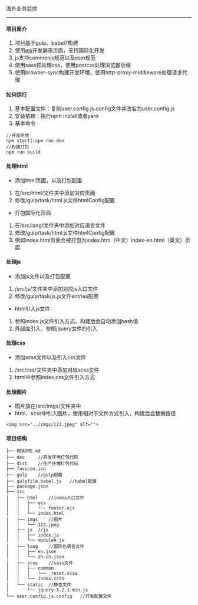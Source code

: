 海外业务监控

---

#### 项目简介

1. 项目基于gulp、babel7构建
2. 使用[ejs](https://ejs.bootcss.com/)开发静态页面，支持国际化开发
3. js支持commenjs规范以及esm规范
4. 使用sass预处理css，使用postcss处理浏览器后缀
5. 使用browser-sync构建开发环境，使用http-proxy-middleware处理请求代理

#### 如何运行

1. 基本配置文件：复制user.config.js.config文件并改名为user.config.js
2. 安装依赖：执行npm install或者yarn
3. 基本命令

```
//开发环境
npm start||npm run dev
//构建打包
npm run build
```

#### 处理html

- 添加html页面，以及打包配置
1.  在/src/html/文件夹中添加对应页面
2.  修改/gulp/task/html.js文件htmlConfig配置

- 打包国际化页面

1. 在/src/lang/文件夹中添加对应语言文件
2. 修改/gulp/task/html.js文件htmlConfig配置
3. 例如index.html页面会被打包为index.htm（中文）index-en.html（英文）页面

#### 处理js

- 添加js文件以及打包配置

1. /src/js/文件夹中添加对应js入口文件
2. 修改/gulp/task/js.js文件entries配置

- html引入js文件

1. 参照index.js文件引入方式，构建后会自动添加hash值
2. 外部库引入，参照jquery文件的引入

#### 处理css

- 添加scss文件以及引入css文件

1. /src/css/文件夹中添加对应scss文件
2. html中参照index.css文件引入方式

#### 处理图片

- 图片放在/src/imgs/文件夹中
- html、scss中引入图片，使用相对于文件方式引入，构建后会替换路径

```
<img src="../imgs/123.jpeg" alt="">
```

#### 项目结构

```
├── README.md
├── dev     //开发环境打包代码
├── dist    //生产环境打包代码
├── favicon.ico
├── gulp    //gulp配置
├── gulpfile.babel.js   //babel配置
├── package.json
├── src
│   ├── html    //index入口文件
│   │   ├── ejs
│   │   │   └── footer.ejs
│   │   └── index.html
│   ├── imgs    //图片
│   │   └── 123.jpeg
│   ├── js  //js
│   │   ├── index.js
│   │   └── moduleA.js
│   ├── lang    //国际化语言文件
│   │   ├── en.json
│   │   └── zh-cn.json
│   ├── scss    //sass文件
│   │   ├── common
│   │   │   └── _reset.scss
│   │   └── index.scss
│   └── static  //静态文件
│       └── jquery-3.2.1.min.js
└── user.config.js.config   //开发配置文件
```
